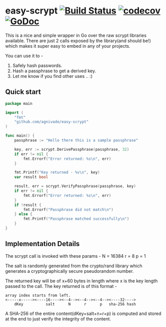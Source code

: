 easy-scrypt [![Build Status](https://travis-ci.org/agnivade/easy-scrypt.svg?branch=master)](https://travis-ci.org/agnivade/easy-scrypt) [![codecov](https://codecov.io/gh/agnivade/easy-scrypt/branch/master/graph/badge.svg)](https://codecov.io/gh/agnivade/easy-scrypt) [![GoDoc](https://godoc.org/github.com/agnivade/easy-scrypt?status.svg)](https://godoc.org/github.com/agnivade/easy-scrypt)
===========

This is a nice and simple wrapper in Go over the raw scrypt libraries available. There are just 2 calls exposed by the library(and should be!) which makes it super easy to embed in any of your projects.

You can use it to -

1. Safely hash passwords.
2. Hash a passphrase to get a derived key.
3. Let me know if you find other uses .. :)

Quick start
-----

```go
package main

import (
	"fmt"
	"github.com/agnivade/easy-scrypt"
)

func main() {
	passphrase := "Hello there this is a sample passphrase"

	key, err := scrypt.DerivePassphrase(passphrase, 32)
	if err != nil {
		fmt.Errorf("Error returned: %s\n", err)
	}

	fmt.Printf("Key returned - %v\n", key)
	var result bool

	result, err = scrypt.VerifyPassphrase(passphrase, key)
	if err != nil {
		fmt.Errorf("Error returned: %s\n", err)
	}
	if !result {
		fmt.Errorf("Passphrase did not match\n")
	} else {
		fmt.Printf("Passphrase matched successfully\n")
	}
}
```

Implementation Details
----------------------

The scrypt call is invoked with these params -
N = 16384
r = 8
p = 1

The salt is randomly generated from the crypto/rand library which generates a cryptographically secure pseudorandom number.

The returned key will be of x+60 bytes in length where x is the key length passed to the call. The key returned is of this format -

```
array index starts from left.
<-----x-----><----16----><--4--><--4--><--4--><----32---->
    dKey          salt      N      r      p   sha-256 hash
```

A SHA-256 of the entire content(dKey+salt+n+r+p) is computed and stored at the end to just verify the integrity of the content.
